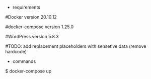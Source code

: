 - requirements

#Docker version 20.10.12

#docker-compose version 1.25.0

#WordPress version 5.8.3

#TODO: add replacement placeholders with sensetive data (remove hardcode)

- commands

$ docker-compose up


